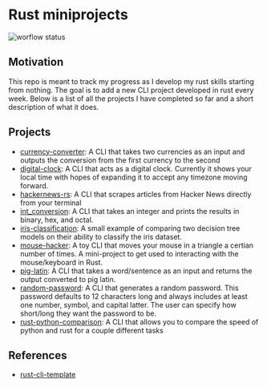 # Rust miniprojects

![worflow status](https://github.com/brycewhit13/rust-miniprojects/actions/workflows/rust.yml/badge.svg)

## Motivation

This repo is meant to track my progress as I develop my rust skills starting from nothing. The goal is to add a new CLI project developed in rust every week. Below is a list of all the projects I have completed so far and a short description of what it does.

## Projects

- [currency-converter](https://github.com/brycewhit13/rust-miniprojects/tree/main/currency-converter): A CLI that takes two currencies as an input and outputs the conversion from the first currency to the second
- [digital-clock](https://github.com/brycewhit13/rust-miniprojects/tree/main/digital-clock): A CLI that acts as a digital clock. Currently it shows your local time with hopes of expanding it to accept any timezone moving forward.
- [hackernews-rs](https://github.com/brycewhit13/rust-miniprojects/tree/main/hackernews-rs): A CLI that scrapes articles from Hacker News directly from your terminal
- [int_conversion](https://github.com/brycewhit13/rust-miniprojects/tree/main/int_conversion): A CLI that takes an integer and prints the results in binary, hex, and octal.
- [iris-classification](https://github.com/brycewhit13/rust-miniprojects/tree/main/iris-classification): A small example of comparing two decision tree models on their ability to classify the iris dataset.
- [mouse-hacker](https://github.com/brycewhit13/rust-miniprojects/tree/main/mouse-hacker): A toy CLI that moves your mouse in a triangle a certian number of times. A mini-project to get used to interacting with the mouse/keyboard in Rust.
- [pig-latin](https://github.com/brycewhit13/rust-miniprojects/tree/main/pig-latin): A CLI that takes a word/sentence as an input and returns the output converted to pig latin.
- [random-password](https://github.com/brycewhit13/rust-miniprojects/tree/main/random-password): A CLI that generates a random password. This password defaults to 12 characters long and always includes at least one number, symbol, and capital latter. The user can specify how short/long they want the password to be.
- [rust-python-comparison](https://github.com/brycewhit13/rust-miniprojects/tree/main/rust-python-comparison): A CLI that allows you to compare the speed of python and rust for a couple different tasks

## References

- [rust-cli-template](https://github.com/kbknapp/rust-cli-template)
